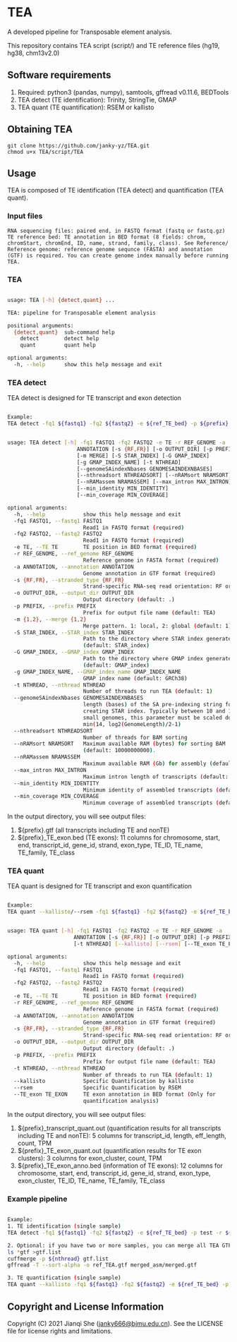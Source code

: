 # TEA
A developed pipeline for Transposable element analysis.

This repository contains TEA script (script/) and TE reference files (hg19, hg38, chm13v2.0)
## Software requirements

1. Required: python3 (pandas, numpy), samtools, gffread v0.11.6, BEDTools
2. TEA detect (TE identification): Trinity, StringTie, GMAP
3. TEA quant (TE quantification): RSEM or kallisto

## Obtaining TEA

```
git clone https://github.com/janky-yz/TEA.git
chmod u+x TEA/script/TEA
```

## Usage

TEA is composed of TE identification (TEA detect) and quantification (TEA quant).

### Input files

```
RNA sequencing files: paired end, in FASTQ format (fastq or fastq.gz)
TE reference bed: TE annotation in BED format (8 fields: chrom, chromStart, chromEnd, ID, name, strand, family, class). See Reference/
Reference genome: reference genome sequnce (FASTA) and annotation (GTF) is required. You can create genome index manually before running TEA.
```

### TEA

```bash

usage: TEA [-h] {detect,quant} ...

TEA: pipeline for Transposable element analysis

positional arguments:
  {detect,quant}  sub-command help
    detect        detect help
    quant         quant help

optional arguments:
  -h, --help      show this help message and exit
```

### TEA detect

TEA detect is designed for TE transcript and exon detection

```bash

Example:
TEA detect -fq1 ${fastq1} -fq2 ${fastq2} -e ${ref_TE_bed} -p ${prefix} -r ${ref_genome_fasta} -a ${ref_genome_gtf} -t ${nthread}
```

```bash

usage: TEA detect [-h] -fq1 FASTQ1 -fq2 FASTQ2 -e TE -r REF_GENOME -a
                      ANNOTATION [-s {RF,FR}] [-o OUTPUT_DIR] [-p PREFIX]
                      [-m MERGE] [-S STAR_INDEX] [-G GMAP_INDEX]
                      [-g GMAP_INDEX_NAME] [-t NTHREAD]
                      [--genomeSAindexNbases GENOMESAINDEXNBASES]
                      [--nthreadsort NTHREADSORT] [--nRAMsort NRAMSORT]
                      [--nRAMassem NRAMASSEM] [--max_intron MAX_INTRON]
                      [--min_identity MIN_IDENTITY]
                      [--min_coverage MIN_COVERAGE]

optional arguments:
  -h, --help            show this help message and exit
  -fq1 FASTQ1, --fastq1 FASTQ1
                        Read1 in FASTQ format (required)
  -fq2 FASTQ2, --fastq2 FASTQ2
                        Read1 in FASTQ format (required)
  -e TE, --TE TE        TE position in BED format (required)
  -r REF_GENOME, --ref_genome REF_GENOME
                        Reference genome in FASTA format (required)
  -a ANNOTATION, --annotation ANNOTATION
                        Genome annotation in GTF format (required)
  -s {RF,FR}, --stranded_type {RF,FR}
                        Strand-specific RNA-seq read orientation: RF or FR
  -o OUTPUT_DIR, --output_dir OUTPUT_DIR
                        Output directory (default: .)
  -p PREFIX, --prefix PREFIX
                        Prefix for output file name (default: TEA)
  -m {1,2}, --merge {1,2}
                        Merge pattern. 1: local, 2: global (default: 1)
  -S STAR_INDEX, --STAR_index STAR_INDEX
                        Path to the directory where STAR index generated
                        (default: STAR_index)
  -G GMAP_INDEX, --GMAP_index GMAP_INDEX
                        Path to the directory where GMAP index generated
                        (default: GMAP_index)
  -g GMAP_INDEX_NAME, --GMAP_index_name GMAP_INDEX_NAME
                        GMAP index name (default: GRCh38)
  -t NTHREAD, --nthread NTHREAD
                        Number of threads to run TEA (default: 1)
  --genomeSAindexNbases GENOMESAINDEXNBASES
                        length (bases) of the SA pre-indexing string for
                        creating STAR index. Typically between 10 and 15. For
                        small genomes, this parameter must be scaled down to
                        min(14, log2(GenomeLength)/2-1)
  --nthreadsort NTHREADSORT
                        Number of threads for BAM sorting
  --nRAMsort NRAMSORT   Maximum available RAM (bytes) for sorting BAM
                        (default: 10000000000).
  --nRAMassem NRAMASSEM
                        Maximum available RAM (Gb) for assembly (default: 10G)
  --max_intron MAX_INTRON
                        Maximum intron length of transcripts (default: 200000)
  --min_identity MIN_IDENTITY
                        Minimum identity of assembled transcripts (default: 0.95)
  --min_coverage MIN_COVERAGE
                        Minimum coverage of assembled transcripts (default: 0.95)
```

In the output directory, you will see output files:
1. ${prefix}.gtf (all transcripts including TE and nonTE)
2. ${prefix}_TE_exon.bed (TE exons): 11 columns for chromosome, start, end, transcript_id, gene_id, strand, exon_type, TE_ID, TE_name, TE_family, TE_class

### TEA quant

TEA quant is designed for TE transcript and exon quantification

```bash

Example:
TEA quant --kallisto/--rsem -fq1 ${fastq1} -fq2 ${fastq2} -e ${ref_TE_bed} -p ${prefix} -r ${ref_genome_fasta} -a ${ref_TEA_gtf} -t ${nthread}
```

```bash

usage: TEA quant [-h] -fq1 FASTQ1 -fq2 FASTQ2 -e TE -r REF_GENOME -a
                     ANNOTATION [-s {RF,FR}] [-o OUTPUT_DIR] [-p PREFIX]
                     [-t NTHREAD] [--kallisto] [--rsem] [--TE_exon TE_EXON]

optional arguments:
  -h, --help            show this help message and exit
  -fq1 FASTQ1, --fastq1 FASTQ1
                        Read1 in FASTQ format (required)
  -fq2 FASTQ2, --fastq2 FASTQ2
                        Read1 in FASTQ format (required)
  -e TE, --TE TE        TE position in BED format (required)
  -r REF_GENOME, --ref_genome REF_GENOME
                        Reference genome in FASTA format (required)
  -a ANNOTATION, --annotation ANNOTATION
                        Genome annotation in GTF format (required)
  -s {RF,FR}, --stranded_type {RF,FR}
                        Strand-specific RNA-seq read orientation: RF or FR
  -o OUTPUT_DIR, --output_dir OUTPUT_DIR
                        Output directory (default: .)
  -p PREFIX, --prefix PREFIX
                        Prefix for output file name (default: TEA)
  -t NTHREAD, --nthread NTHREAD
                        Number of threads to run TEA (default: 1)
  --kallisto            Specific Quantification by kallisto
  --rsem                Specific Quantification by RSEM
  --TE_exon TE_EXON     TE exon annotation in BED format (Only for
                        quantification analysis)
```

In the output directory, you will see output files:
1. ${prefix}_transcript_quant.out (quantification results for all transcripts including TE and nonTE): 5 columns for transcript_id, length, eff_length, count, TPM
2. ${prefix}_TE_exon_quant.out (quantification results for TE exon clusters): 3 columns for exon_cluster, count, TPM
3. ${prefix}_TE_exon_anno.bed (information of TE exons): 12 columns for chromosome, start, end, transcript_id, gene_id, strand, exon_type, exon_cluster, TE_ID, TE_name, TE_family, TE_class

### Example pipeline

```bash

Example:
1. TE identification (single sample)
TEA detect -fq1 ${fastq1} -fq2 ${fastq2} -e ${ref_TE_bed} -p test -r ${ref_genome_fasta} -a ${ref_genome_gtf} -t ${nthread}

2. Optional: if you have two or more samples, you can merge all TEA GTF files (generated by step 1) by meta-assembly tools (Cuffmerge is recommended)
ls *gtf >gtf.list
cuffmerge -p ${nthread} gtf.list
gffread -T --sort-alpha -o ref_TEA.gtf merged_asm/merged.gtf

3. TE quantification (single sample)
TEA quant --kallisto -fq1 ${fastq1} -fq2 ${fastq2} -e ${ref_TE_bed} -p test -r ${ref_genome_fasta} -a ${ref_TEA_gtf} -t ${nthread}
```

## Copyright and License Information

Copyright (C) 2021 Jianqi She (janky666@bjmu.edu.cn). See the LICENSE file for license rights and limitations.
